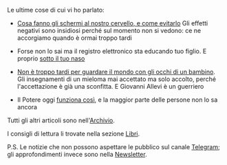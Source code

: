 Le ultime cose di cui vi ho parlato:

- [Cosa fanno gli schermi al nostro cervello, e come evitarlo](/articles/2025-03-26-smartphone-salute-cervello.html) Gli effetti negativi sono insidiosi perché sul momento non si vedono: ce ne accorgiamo quando è ormai troppo tardi

- Forse non lo sai ma il registro elettronico sta educando tuo figlio. E proprio [sotto il tuo naso](/articles/2025-03-17-registro-elettronico.html)

- [Non è troppo tardi per guardare il mondo con gli occhi di un bambino](/articles/2025-03-14-nove-doni.html). Gli insegnamenti di un mieloma mai accettato ma solo accolto, perché l'accettazione è già una sconfitta. E Giovanni Allevi è un guerriero

- Il Potere oggi [funziona così](/articles/2025-01-23-strutture-di-permesso.html), e la maggior parte delle persone non lo sa ancora

Tutti gli altri articoli sono nell'[Archivio](/pages/archivio.html).

I consigli di lettura li trovate nella sezione [Libri](/pages/libri.html).

<blockquote style="display:none;">![Snoopy che lavora al computer, un'immagine generata dall'intelligenza artificiale "Aria" integrata nel browser Opera](/img/snoopy-lavora-al-computer-aria-ai.jpg)</blockquote>

P.S. Le notizie che non possono aspettare le pubblico sul canale [Telegram](https://t.me/yuridiprodo); gli approfondimenti invece sono nella [Newsletter](/pages/newsletter.html).